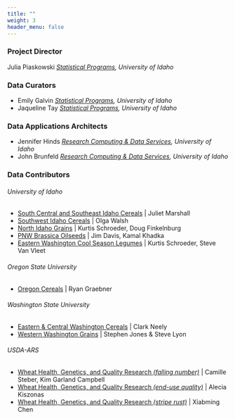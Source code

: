 ```yaml
---
title: ""
weight: 3
header_menu: false
---
```



### Project Director

Julia Piaskowski *[Statistical Programs](https://www.uidaho.edu/cals/idaho-agricultural-experiment-station/statistical-programs), University of Idaho*

### Data Curators

- Emily Galvin *[Statistical Programs](https://www.uidaho.edu/cals/idaho-agricultural-experiment-station/statistical-programs), University of Idaho*
- Jaqueline Tay *[Statistical Programs](https://www.uidaho.edu/cals/idaho-agricultural-experiment-station/statistical-programs), University of Idaho*

### Data Applications Architects

- Jennifer Hinds *[Research Computing & Data Services](https://hpc.uidaho.edu/), University of Idaho*
- John Brunfeld *[Research Computing & Data Services](https://hpc.uidaho.edu/), University of Idaho*

### Data Contributors

    
###### University of Idaho

- [South Central and Southeast Idaho Cereals](https://www.uidaho.edu/extension/cereals/scseidaho/) | Juliet Marshall
- [Southwest Idaho Cereals](https://www.uidaho.edu/extension/cereals/southwest/varieties) | Olga Walsh
- [North Idaho Grains](https://www.uidaho.edu/extension/cereals/north) | Kurtis Schroeder, Doug Finkelnburg
- [PNW Brassica Oilseeds](https://www.uidaho.edu/cals/brassica/for-growers) | Jim Davis, Kamal Khadka
- [Eastern Washington Cool Season Legumes](http://smallgrains.wsu.edu/rotational-crops/pulse-variety-testing-program/) | Kurtis Schroeder, Steve Van Vleet

###### Oregon State University

- [Oregon Cereals](https://cropandsoil.oregonstate.edu/wheat/osu-wheat-variety-trials) | Ryan Graebner

###### Washington State University

- [Eastern & Central Washington Cereals](https://smallgrains.wsu.edu/variety/) | Clark Neely
- [Western Washington Grains](http://thebreadlab.wsu.edu/western-washington-variety-trials/) | Stephen Jones & Steve Lyon

###### USDA-ARS

- [Wheat Health, Genetics, and Quality Research *(falling number)*](http://steberlab.org/project7599.php) | Camille Steber, Kim Garland Campbell
- [Wheat Health, Genetics, and Quality Research *(end-use quality)*](https://wwql.wsu.edu/) | Alecia Kiszonas
- [Wheat Health, Genetics, and Quality Research *(stripe rust)*](https://striperust.wsu.edu/) | Xiabming Chen
